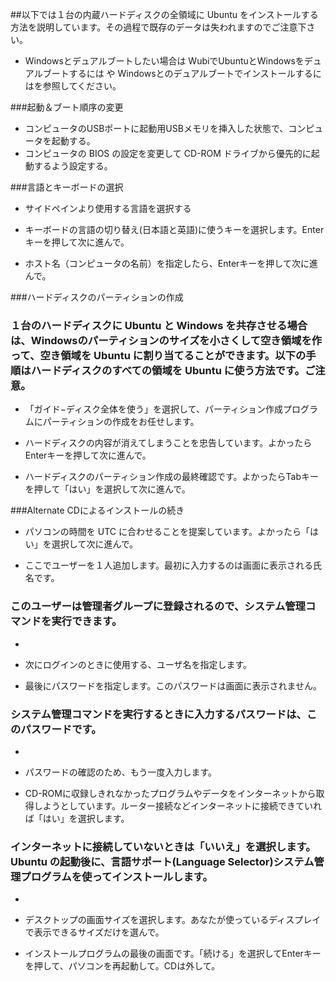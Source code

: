##以下では１台の内蔵ハードディスクの全領域に Ubuntu をインストールする方法を説明しています。その過程で既存のデータは失われますのでご注意下さい。
* Windowsとデュアルブートしたい場合は WubiでUbuntuとWindowsをデュアルブートするには や Windowsとのデュアルブートでインストールするにはを参照してください。

###起動＆ブート順序の変更  
* コンピュータのUSBポートに起動用USBメモリを挿入した状態で、コンピュータを起動する。  
* コンピュータの BIOS の設定を変更して CD-ROM ドライブから優先的に起動するよう設定する。    

###言語とキーボードの選択  
* サイドペインより使用する言語を選択する  
* キーボードの言語の切り替え(日本語と英語)に使うキーを選択します。Enterキーを押して次に進んで。  
  
* ホスト名（コンピュータの名前）を指定したら、Enterキーを押して次に進んで。  
  
###ハードディスクのパーティションの作成  
### １台のハードディスクに Ubuntu と Windows を共存させる場合は、Windowsのパーティションのサイズを小さくして空き領域を作って、空き領域を Ubuntu に割り当てることができます。以下の手順はハードディスクのすべての領域を Ubuntu に使う方法です。ご注意。  
* 「ガイド−ディスク全体を使う」を選択して、パーティション作成プログラムにパーティションの作成をお任せします。  
  
* ハードディスクの内容が消えてしまうことを忠告しています。よかったら Enterキーを押して次に進んで。  
  
* ハードディスクのパーティション作成の最終確認です。よかったらTabキーを押して「はい」を選択して次に進んで。  
  
###Alternate CDによるインストールの続き  
* パソコンの時間を UTC に合わせることを提案しています。よかったら「はい」を選択して次に進んで。  
  
* ここでユーザーを１人追加します。最初に入力するのは画面に表示される氏名です。  
###  このユーザーは管理者グループに登録されるので、システム管理コマンドを実行できます。  
*    
* 次にログインのときに使用する、ユーザ名を指定します。  
  
* 最後にパスワードを指定します。このパスワードは画面に表示されません。  
###  システム管理コマンドを実行するときに入力するパスワードは、このパスワードです。  
*    
* パスワードの確認のため、もう一度入力します。  
  
* CD-ROMに収録しきれなかったプログラムやデータをインターネットから取得しようとしています。ルーター接続などインターネットに接続できていれば「はい」を選択します。  
###  インターネットに接続していないときは「いいえ」を選択します。Ubuntu の起動後に、言語サポート(Language Selector)システム管理プログラムを使ってインストールします。  
*    
* デスクトップの画面サイズを選択します。あなたが使っているディスプレイで表示できるサイズだけを選んで。  
  
* インストールプログラムの最後の画面です。「続ける」を選択してEnterキーを押して、パソコンを再起動して。CDは外して。  
  
  

